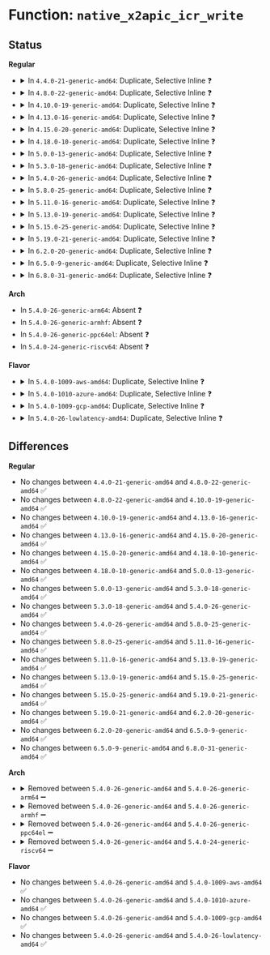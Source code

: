 # Function: <code>native_x2apic_icr_write</code>

## Status
<b>Regular</b>
<ul>
<li>
<details>
<summary>In <code>4.4.0-21-generic-amd64</code>: Duplicate, Selective Inline ❓</summary>

```c
void native_x2apic_icr_write(u32 low, u32 id)
```

```json
{
  "name": "native_x2apic_icr_write",
  "collision_type": "Static Duplication",
  "inline_type": "Selective",
  "funcs": [
    {
      "addr": 18446744071579211168,
      "name": "native_x2apic_icr_write",
      "external": false,
      "loc": "arch/x86/include/asm/apic.h:218",
      "file": "arch/x86/kernel/apic/x2apic_phys.c",
      "inline": "declared, inlined",
      "caller_inline": [
        "arch/x86/kernel/apic/x2apic_phys.c:__x2apic_send_IPI_mask"
      ],
      "caller_func": []
    },
    {
      "addr": 18446744071579212336,
      "name": "native_x2apic_icr_write",
      "external": false,
      "loc": "arch/x86/include/asm/apic.h:218",
      "file": "arch/x86/kernel/apic/x2apic_cluster.c",
      "inline": "declared, inlined",
      "caller_inline": [
        "arch/x86/kernel/apic/x2apic_cluster.c:__x2apic_send_IPI_mask"
      ],
      "caller_func": []
    }
  ],
  "symbols": [
    {
      "addr": 18446744071579211168,
      "name": "native_x2apic_icr_write",
      "section": ".text",
      "bind": "STB_LOCAL",
      "size": 36
    },
    {
      "addr": 18446744071579212336,
      "name": "native_x2apic_icr_write",
      "section": ".text",
      "bind": "STB_LOCAL",
      "size": 36
    }
  ]
}
```
</details>
</li>
<li>
<details>
<summary>In <code>4.8.0-22-generic-amd64</code>: Duplicate, Selective Inline ❓</summary>

```c
void native_x2apic_icr_write(u32 low, u32 id)
```

```json
{
  "name": "native_x2apic_icr_write",
  "collision_type": "Static Duplication",
  "inline_type": "Selective",
  "funcs": [
    {
      "addr": 18446744071579211792,
      "name": "native_x2apic_icr_write",
      "external": false,
      "loc": "arch/x86/include/asm/apic.h:225",
      "file": "arch/x86/kernel/apic/x2apic_phys.c",
      "inline": "declared, inlined",
      "caller_inline": [],
      "caller_func": []
    },
    {
      "addr": 18446744071579213107,
      "name": "native_x2apic_icr_write",
      "external": false,
      "loc": "arch/x86/include/asm/apic.h:225",
      "file": "arch/x86/kernel/apic/x2apic_cluster.c",
      "inline": "declared, inlined",
      "caller_inline": [
        "arch/x86/kernel/apic/x2apic_cluster.c:__x2apic_send_IPI_dest"
      ],
      "caller_func": []
    }
  ],
  "symbols": [
    {
      "addr": 18446744071579211792,
      "name": "native_x2apic_icr_write",
      "section": ".text",
      "bind": "STB_LOCAL",
      "size": 36
    },
    {
      "addr": 18446744071579212976,
      "name": "native_x2apic_icr_write",
      "section": ".text",
      "bind": "STB_LOCAL",
      "size": 36
    }
  ]
}
```
</details>
</li>
<li>
<details>
<summary>In <code>4.10.0-19-generic-amd64</code>: Duplicate, Selective Inline ❓</summary>

```c
void native_x2apic_icr_write(u32 low, u32 id)
```

```json
{
  "name": "native_x2apic_icr_write",
  "collision_type": "Static Duplication",
  "inline_type": "Selective",
  "funcs": [
    {
      "addr": 18446744071579223488,
      "name": "native_x2apic_icr_write",
      "external": false,
      "loc": "arch/x86/include/asm/apic.h:224",
      "file": "arch/x86/kernel/apic/x2apic_phys.c",
      "inline": "declared, inlined",
      "caller_inline": [],
      "caller_func": []
    },
    {
      "addr": 18446744071579224819,
      "name": "native_x2apic_icr_write",
      "external": false,
      "loc": "arch/x86/include/asm/apic.h:224",
      "file": "arch/x86/kernel/apic/x2apic_cluster.c",
      "inline": "declared, inlined",
      "caller_inline": [
        "arch/x86/kernel/apic/x2apic_cluster.c:__x2apic_send_IPI_dest"
      ],
      "caller_func": []
    }
  ],
  "symbols": [
    {
      "addr": 18446744071579223488,
      "name": "native_x2apic_icr_write",
      "section": ".text",
      "bind": "STB_LOCAL",
      "size": 36
    },
    {
      "addr": 18446744071579224688,
      "name": "native_x2apic_icr_write",
      "section": ".text",
      "bind": "STB_LOCAL",
      "size": 36
    }
  ]
}
```
</details>
</li>
<li>
<details>
<summary>In <code>4.13.0-16-generic-amd64</code>: Duplicate, Selective Inline ❓</summary>

```c
void native_x2apic_icr_write(u32 low, u32 id)
```

```json
{
  "name": "native_x2apic_icr_write",
  "collision_type": "Static Duplication",
  "inline_type": "Selective",
  "funcs": [
    {
      "addr": 18446744071579221232,
      "name": "native_x2apic_icr_write",
      "external": false,
      "loc": "arch/x86/include/asm/apic.h:223",
      "file": "arch/x86/kernel/apic/x2apic_phys.c",
      "inline": "declared, inlined",
      "caller_inline": [],
      "caller_func": []
    },
    {
      "addr": 18446744071579222579,
      "name": "native_x2apic_icr_write",
      "external": false,
      "loc": "arch/x86/include/asm/apic.h:223",
      "file": "arch/x86/kernel/apic/x2apic_cluster.c",
      "inline": "declared, inlined",
      "caller_inline": [
        "arch/x86/kernel/apic/x2apic_cluster.c:__x2apic_send_IPI_dest"
      ],
      "caller_func": []
    }
  ],
  "symbols": [
    {
      "addr": 18446744071579221232,
      "name": "native_x2apic_icr_write",
      "section": ".text",
      "bind": "STB_LOCAL",
      "size": 36
    },
    {
      "addr": 18446744071579222448,
      "name": "native_x2apic_icr_write",
      "section": ".text",
      "bind": "STB_LOCAL",
      "size": 36
    }
  ]
}
```
</details>
</li>
<li>
<details>
<summary>In <code>4.15.0-20-generic-amd64</code>: Duplicate, Selective Inline ❓</summary>

```c
void native_x2apic_icr_write(u32 low, u32 id)
```

```json
{
  "name": "native_x2apic_icr_write",
  "collision_type": "Static Duplication",
  "inline_type": "Selective",
  "funcs": [
    {
      "addr": 18446744071579238533,
      "name": "native_x2apic_icr_write",
      "external": false,
      "loc": "arch/x86/include/asm/apic.h:239",
      "file": "arch/x86/kernel/apic/x2apic_phys.c",
      "inline": "declared, inlined",
      "caller_inline": [
        "arch/x86/kernel/apic/x2apic_phys.c:__x2apic_send_IPI_mask",
        "arch/x86/kernel/apic/x2apic_phys.c:x2apic_send_IPI"
      ],
      "caller_func": []
    },
    {
      "addr": 18446744071579240128,
      "name": "native_x2apic_icr_write",
      "external": false,
      "loc": "arch/x86/include/asm/apic.h:239",
      "file": "arch/x86/kernel/apic/x2apic_cluster.c",
      "inline": "seen, unknown",
      "caller_inline": [],
      "caller_func": []
    }
  ],
  "symbols": [
    {
      "addr": 18446744071579238736,
      "name": "native_x2apic_icr_write",
      "section": ".text",
      "bind": "STB_LOCAL",
      "size": 36
    },
    {
      "addr": 18446744071579240128,
      "name": "native_x2apic_icr_write",
      "section": ".text",
      "bind": "STB_LOCAL",
      "size": 36
    }
  ]
}
```
</details>
</li>
<li>
<details>
<summary>In <code>4.18.0-10-generic-amd64</code>: Duplicate, Selective Inline ❓</summary>

```c
void native_x2apic_icr_write(u32 low, u32 id)
```

```json
{
  "name": "native_x2apic_icr_write",
  "collision_type": "Static Duplication",
  "inline_type": "Selective",
  "funcs": [
    {
      "addr": 18446744071579250799,
      "name": "native_x2apic_icr_write",
      "external": false,
      "loc": "arch/x86/include/asm/apic.h:240",
      "file": "arch/x86/kernel/apic/x2apic_phys.c",
      "inline": "declared, inlined",
      "caller_inline": [
        "arch/x86/kernel/apic/x2apic_phys.c:__x2apic_send_IPI_mask",
        "arch/x86/kernel/apic/x2apic_phys.c:x2apic_send_IPI"
      ],
      "caller_func": []
    },
    {
      "addr": 18446744071579252624,
      "name": "native_x2apic_icr_write",
      "external": false,
      "loc": "arch/x86/include/asm/apic.h:240",
      "file": "arch/x86/kernel/apic/x2apic_cluster.c",
      "inline": "seen, unknown",
      "caller_inline": [],
      "caller_func": []
    }
  ],
  "symbols": [
    {
      "addr": 18446744071579251136,
      "name": "native_x2apic_icr_write",
      "section": ".text",
      "bind": "STB_LOCAL",
      "size": 36
    },
    {
      "addr": 18446744071579252624,
      "name": "native_x2apic_icr_write",
      "section": ".text",
      "bind": "STB_LOCAL",
      "size": 36
    }
  ]
}
```
</details>
</li>
<li>
<details>
<summary>In <code>5.0.0-13-generic-amd64</code>: Duplicate, Selective Inline ❓</summary>

```c
void native_x2apic_icr_write(u32 low, u32 id)
```

```json
{
  "name": "native_x2apic_icr_write",
  "collision_type": "Static Duplication",
  "inline_type": "Selective",
  "funcs": [
    {
      "addr": 18446744071579274831,
      "name": "native_x2apic_icr_write",
      "external": false,
      "loc": "arch/x86/include/asm/apic.h:240",
      "file": "arch/x86/kernel/apic/x2apic_phys.c",
      "inline": "declared, inlined",
      "caller_inline": [
        "arch/x86/kernel/apic/x2apic_phys.c:__x2apic_send_IPI_mask",
        "arch/x86/kernel/apic/x2apic_phys.c:x2apic_send_IPI"
      ],
      "caller_func": []
    },
    {
      "addr": 18446744071579276432,
      "name": "native_x2apic_icr_write",
      "external": false,
      "loc": "arch/x86/include/asm/apic.h:240",
      "file": "arch/x86/kernel/apic/x2apic_cluster.c",
      "inline": "seen, unknown",
      "caller_inline": [],
      "caller_func": []
    }
  ],
  "symbols": [
    {
      "addr": 18446744071579275024,
      "name": "native_x2apic_icr_write",
      "section": ".text",
      "bind": "STB_LOCAL",
      "size": 36
    },
    {
      "addr": 18446744071579276432,
      "name": "native_x2apic_icr_write",
      "section": ".text",
      "bind": "STB_LOCAL",
      "size": 36
    }
  ]
}
```
</details>
</li>
<li>
<details>
<summary>In <code>5.3.0-18-generic-amd64</code>: Duplicate, Selective Inline ❓</summary>

```c
void native_x2apic_icr_write(u32 low, u32 id)
```

```json
{
  "name": "native_x2apic_icr_write",
  "collision_type": "Static Duplication",
  "inline_type": "Selective",
  "funcs": [
    {
      "addr": 18446744071579289199,
      "name": "native_x2apic_icr_write",
      "external": false,
      "loc": "arch/x86/include/asm/apic.h:242",
      "file": "arch/x86/kernel/apic/x2apic_phys.c",
      "inline": "declared, inlined",
      "caller_inline": [
        "arch/x86/kernel/apic/x2apic_phys.c:__x2apic_send_IPI_mask",
        "arch/x86/kernel/apic/x2apic_phys.c:x2apic_send_IPI"
      ],
      "caller_func": []
    },
    {
      "addr": 18446744071579290848,
      "name": "native_x2apic_icr_write",
      "external": false,
      "loc": "arch/x86/include/asm/apic.h:242",
      "file": "arch/x86/kernel/apic/x2apic_cluster.c",
      "inline": "seen, unknown",
      "caller_inline": [],
      "caller_func": []
    }
  ],
  "symbols": [
    {
      "addr": 18446744071579289408,
      "name": "native_x2apic_icr_write",
      "section": ".text",
      "bind": "STB_LOCAL",
      "size": 36
    },
    {
      "addr": 18446744071579290848,
      "name": "native_x2apic_icr_write",
      "section": ".text",
      "bind": "STB_LOCAL",
      "size": 36
    }
  ]
}
```
</details>
</li>
<li>
<details>
<summary>In <code>5.4.0-26-generic-amd64</code>: Duplicate, Selective Inline ❓</summary>

```c
void native_x2apic_icr_write(u32 low, u32 id)
```

```json
{
  "name": "native_x2apic_icr_write",
  "collision_type": "Static Duplication",
  "inline_type": "Selective",
  "funcs": [
    {
      "addr": 18446744071579293136,
      "name": "native_x2apic_icr_write",
      "external": false,
      "loc": "arch/x86/include/asm/apic.h:247",
      "file": "arch/x86/kernel/apic/x2apic_uv_x.c",
      "inline": "seen, unknown",
      "caller_inline": [],
      "caller_func": []
    },
    {
      "addr": 18446744071579295312,
      "name": "native_x2apic_icr_write",
      "external": false,
      "loc": "arch/x86/include/asm/apic.h:247",
      "file": "arch/x86/kernel/apic/x2apic_phys.c",
      "inline": "declared, inlined",
      "caller_inline": [
        "arch/x86/kernel/apic/x2apic_phys.c:x2apic_send_IPI_all",
        "arch/x86/kernel/apic/x2apic_phys.c:x2apic_send_IPI_allbutself",
        "arch/x86/kernel/apic/x2apic_phys.c:__x2apic_send_IPI_mask",
        "arch/x86/kernel/apic/x2apic_phys.c:x2apic_send_IPI"
      ],
      "caller_func": []
    },
    {
      "addr": 18446744071579296832,
      "name": "native_x2apic_icr_write",
      "external": false,
      "loc": "arch/x86/include/asm/apic.h:247",
      "file": "arch/x86/kernel/apic/x2apic_cluster.c",
      "inline": "seen, unknown",
      "caller_inline": [],
      "caller_func": []
    }
  ],
  "symbols": [
    {
      "addr": 18446744071579293136,
      "name": "native_x2apic_icr_write",
      "section": ".text",
      "bind": "STB_LOCAL",
      "size": 36
    },
    {
      "addr": 18446744071579295232,
      "name": "native_x2apic_icr_write",
      "section": ".text",
      "bind": "STB_LOCAL",
      "size": 36
    },
    {
      "addr": 18446744071579296832,
      "name": "native_x2apic_icr_write",
      "section": ".text",
      "bind": "STB_LOCAL",
      "size": 36
    }
  ]
}
```
</details>
</li>
<li>
<details>
<summary>In <code>5.8.0-25-generic-amd64</code>: Duplicate, Selective Inline ❓</summary>

```c
void native_x2apic_icr_write(u32 low, u32 id)
```

```json
{
  "name": "native_x2apic_icr_write",
  "collision_type": "Static Duplication",
  "inline_type": "Selective",
  "funcs": [
    {
      "addr": 18446744071579322112,
      "name": "native_x2apic_icr_write",
      "external": false,
      "loc": "arch/x86/include/asm/apic.h:247",
      "file": "arch/x86/kernel/apic/x2apic_uv_x.c",
      "inline": "seen, unknown",
      "caller_inline": [],
      "caller_func": []
    },
    {
      "addr": 18446744071579325184,
      "name": "native_x2apic_icr_write",
      "external": false,
      "loc": "arch/x86/include/asm/apic.h:247",
      "file": "arch/x86/kernel/apic/x2apic_phys.c",
      "inline": "declared, inlined",
      "caller_inline": [
        "arch/x86/kernel/apic/x2apic_phys.c:x2apic_send_IPI_all",
        "arch/x86/kernel/apic/x2apic_phys.c:x2apic_send_IPI_allbutself",
        "arch/x86/kernel/apic/x2apic_phys.c:__x2apic_send_IPI_mask",
        "arch/x86/kernel/apic/x2apic_phys.c:x2apic_send_IPI"
      ],
      "caller_func": []
    },
    {
      "addr": 18446744071579326752,
      "name": "native_x2apic_icr_write",
      "external": false,
      "loc": "arch/x86/include/asm/apic.h:247",
      "file": "arch/x86/kernel/apic/x2apic_cluster.c",
      "inline": "seen, unknown",
      "caller_inline": [],
      "caller_func": []
    }
  ],
  "symbols": [
    {
      "addr": 18446744071579322112,
      "name": "native_x2apic_icr_write",
      "section": ".text",
      "bind": "STB_LOCAL",
      "size": 36
    },
    {
      "addr": 18446744071579325056,
      "name": "native_x2apic_icr_write",
      "section": ".text",
      "bind": "STB_LOCAL",
      "size": 36
    },
    {
      "addr": 18446744071579326752,
      "name": "native_x2apic_icr_write",
      "section": ".text",
      "bind": "STB_LOCAL",
      "size": 36
    }
  ]
}
```
</details>
</li>
<li>
<details>
<summary>In <code>5.11.0-16-generic-amd64</code>: Duplicate, Selective Inline ❓</summary>

```c
void native_x2apic_icr_write(u32 low, u32 id)
```

```json
{
  "name": "native_x2apic_icr_write",
  "collision_type": "Static Duplication",
  "inline_type": "Selective",
  "funcs": [
    {
      "addr": 18446744071579324800,
      "name": "native_x2apic_icr_write",
      "external": false,
      "loc": "arch/x86/include/asm/apic.h:237",
      "file": "arch/x86/kernel/apic/x2apic_uv_x.c",
      "inline": "seen, unknown",
      "caller_inline": [],
      "caller_func": []
    },
    {
      "addr": 18446744071579326819,
      "name": "native_x2apic_icr_write",
      "external": false,
      "loc": "arch/x86/include/asm/apic.h:237",
      "file": "arch/x86/kernel/apic/x2apic_phys.c",
      "inline": "declared, inlined",
      "caller_inline": [
        "arch/x86/kernel/apic/x2apic_phys.c:x2apic_send_IPI_all",
        "arch/x86/kernel/apic/x2apic_phys.c:x2apic_send_IPI_allbutself",
        "arch/x86/kernel/apic/x2apic_phys.c:__x2apic_send_IPI_mask",
        "arch/x86/kernel/apic/x2apic_phys.c:x2apic_send_IPI"
      ],
      "caller_func": []
    },
    {
      "addr": 18446744071579328352,
      "name": "native_x2apic_icr_write",
      "external": false,
      "loc": "arch/x86/include/asm/apic.h:237",
      "file": "arch/x86/kernel/apic/x2apic_cluster.c",
      "inline": "seen, unknown",
      "caller_inline": [],
      "caller_func": []
    }
  ],
  "symbols": [
    {
      "addr": 18446744071579324800,
      "name": "native_x2apic_icr_write",
      "section": ".text",
      "bind": "STB_LOCAL",
      "size": 36
    },
    {
      "addr": 18446744071579326640,
      "name": "native_x2apic_icr_write",
      "section": ".text",
      "bind": "STB_LOCAL",
      "size": 36
    },
    {
      "addr": 18446744071579328352,
      "name": "native_x2apic_icr_write",
      "section": ".text",
      "bind": "STB_LOCAL",
      "size": 36
    }
  ]
}
```
</details>
</li>
<li>
<details>
<summary>In <code>5.13.0-19-generic-amd64</code>: Duplicate, Selective Inline ❓</summary>

```c
void native_x2apic_icr_write(u32 low, u32 id)
```

```json
{
  "name": "native_x2apic_icr_write",
  "collision_type": "Static Duplication",
  "inline_type": "Selective",
  "funcs": [
    {
      "addr": 18446744071579327520,
      "name": "native_x2apic_icr_write",
      "external": false,
      "loc": "arch/x86/include/asm/apic.h:238",
      "file": "arch/x86/kernel/apic/x2apic_uv_x.c",
      "inline": "seen, unknown",
      "caller_inline": [],
      "caller_func": []
    },
    {
      "addr": 18446744071579329539,
      "name": "native_x2apic_icr_write",
      "external": false,
      "loc": "arch/x86/include/asm/apic.h:238",
      "file": "arch/x86/kernel/apic/x2apic_phys.c",
      "inline": "declared, inlined",
      "caller_inline": [
        "arch/x86/kernel/apic/x2apic_phys.c:x2apic_send_IPI_all",
        "arch/x86/kernel/apic/x2apic_phys.c:x2apic_send_IPI_allbutself",
        "arch/x86/kernel/apic/x2apic_phys.c:__x2apic_send_IPI_mask",
        "arch/x86/kernel/apic/x2apic_phys.c:x2apic_send_IPI"
      ],
      "caller_func": []
    },
    {
      "addr": 18446744071579331056,
      "name": "native_x2apic_icr_write",
      "external": false,
      "loc": "arch/x86/include/asm/apic.h:238",
      "file": "arch/x86/kernel/apic/x2apic_cluster.c",
      "inline": "seen, unknown",
      "caller_inline": [],
      "caller_func": []
    }
  ],
  "symbols": [
    {
      "addr": 18446744071579327520,
      "name": "native_x2apic_icr_write",
      "section": ".text",
      "bind": "STB_LOCAL",
      "size": 36
    },
    {
      "addr": 18446744071579329088,
      "name": "native_x2apic_icr_write",
      "section": ".text",
      "bind": "STB_LOCAL",
      "size": 36
    },
    {
      "addr": 18446744071579331056,
      "name": "native_x2apic_icr_write",
      "section": ".text",
      "bind": "STB_LOCAL",
      "size": 36
    }
  ]
}
```
</details>
</li>
<li>
<details>
<summary>In <code>5.15.0-25-generic-amd64</code>: Duplicate, Selective Inline ❓</summary>

```c
void native_x2apic_icr_write(u32 low, u32 id)
```

```json
{
  "name": "native_x2apic_icr_write",
  "collision_type": "Static Duplication",
  "inline_type": "Selective",
  "funcs": [
    {
      "addr": 18446744071579382176,
      "name": "native_x2apic_icr_write",
      "external": false,
      "loc": "arch/x86/include/asm/apic.h:238",
      "file": "arch/x86/kernel/apic/x2apic_uv_x.c",
      "inline": "seen, unknown",
      "caller_inline": [],
      "caller_func": []
    },
    {
      "addr": 18446744071579384403,
      "name": "native_x2apic_icr_write",
      "external": false,
      "loc": "arch/x86/include/asm/apic.h:238",
      "file": "arch/x86/kernel/apic/x2apic_phys.c",
      "inline": "declared, inlined",
      "caller_inline": [
        "arch/x86/kernel/apic/x2apic_phys.c:x2apic_send_IPI_all",
        "arch/x86/kernel/apic/x2apic_phys.c:x2apic_send_IPI_allbutself",
        "arch/x86/kernel/apic/x2apic_phys.c:__x2apic_send_IPI_mask",
        "arch/x86/kernel/apic/x2apic_phys.c:x2apic_send_IPI"
      ],
      "caller_func": []
    },
    {
      "addr": 18446744071579386304,
      "name": "native_x2apic_icr_write",
      "external": false,
      "loc": "arch/x86/include/asm/apic.h:238",
      "file": "arch/x86/kernel/apic/x2apic_cluster.c",
      "inline": "seen, unknown",
      "caller_inline": [],
      "caller_func": []
    }
  ],
  "symbols": [
    {
      "addr": 18446744071579382176,
      "name": "native_x2apic_icr_write",
      "section": ".text",
      "bind": "STB_LOCAL",
      "size": 36
    },
    {
      "addr": 18446744071579383872,
      "name": "native_x2apic_icr_write",
      "section": ".text",
      "bind": "STB_LOCAL",
      "size": 36
    },
    {
      "addr": 18446744071579386304,
      "name": "native_x2apic_icr_write",
      "section": ".text",
      "bind": "STB_LOCAL",
      "size": 36
    }
  ]
}
```
</details>
</li>
<li>
<details>
<summary>In <code>5.19.0-21-generic-amd64</code>: Duplicate, Selective Inline ❓</summary>

```c
void native_x2apic_icr_write(u32 low, u32 id)
```

```json
{
  "name": "native_x2apic_icr_write",
  "collision_type": "Static Duplication",
  "inline_type": "Selective",
  "funcs": [
    {
      "addr": 18446744071579447328,
      "name": "native_x2apic_icr_write",
      "external": false,
      "loc": "arch/x86/include/asm/apic.h:238",
      "file": "arch/x86/kernel/apic/x2apic_uv_x.c",
      "inline": "seen, unknown",
      "caller_inline": [],
      "caller_func": []
    },
    {
      "addr": 18446744071579449907,
      "name": "native_x2apic_icr_write",
      "external": false,
      "loc": "arch/x86/include/asm/apic.h:238",
      "file": "arch/x86/kernel/apic/x2apic_phys.c",
      "inline": "declared, inlined",
      "caller_inline": [
        "arch/x86/kernel/apic/x2apic_phys.c:x2apic_send_IPI_all",
        "arch/x86/kernel/apic/x2apic_phys.c:x2apic_send_IPI_allbutself",
        "arch/x86/kernel/apic/x2apic_phys.c:__x2apic_send_IPI_mask",
        "arch/x86/kernel/apic/x2apic_phys.c:x2apic_send_IPI"
      ],
      "caller_func": []
    },
    {
      "addr": 18446744071579452048,
      "name": "native_x2apic_icr_write",
      "external": false,
      "loc": "arch/x86/include/asm/apic.h:238",
      "file": "arch/x86/kernel/apic/x2apic_cluster.c",
      "inline": "seen, unknown",
      "caller_inline": [],
      "caller_func": []
    }
  ],
  "symbols": [
    {
      "addr": 18446744071579447328,
      "name": "native_x2apic_icr_write",
      "section": ".text",
      "bind": "STB_LOCAL",
      "size": 61
    },
    {
      "addr": 18446744071579449328,
      "name": "native_x2apic_icr_write",
      "section": ".text",
      "bind": "STB_LOCAL",
      "size": 61
    },
    {
      "addr": 18446744071579452048,
      "name": "native_x2apic_icr_write",
      "section": ".text",
      "bind": "STB_LOCAL",
      "size": 61
    }
  ]
}
```
</details>
</li>
<li>
<details>
<summary>In <code>6.2.0-20-generic-amd64</code>: Duplicate, Selective Inline ❓</summary>

```c
void native_x2apic_icr_write(u32 low, u32 id)
```

```json
{
  "name": "native_x2apic_icr_write",
  "collision_type": "Static Duplication",
  "inline_type": "Selective",
  "funcs": [
    {
      "addr": 18446744071579534208,
      "name": "native_x2apic_icr_write",
      "external": false,
      "loc": "arch/x86/include/asm/apic.h:236",
      "file": "arch/x86/kernel/apic/x2apic_uv_x.c",
      "inline": "seen, unknown",
      "caller_inline": [],
      "caller_func": []
    },
    {
      "addr": 18446744071579537763,
      "name": "native_x2apic_icr_write",
      "external": false,
      "loc": "arch/x86/include/asm/apic.h:236",
      "file": "arch/x86/kernel/apic/x2apic_phys.c",
      "inline": "declared, inlined",
      "caller_inline": [
        "arch/x86/kernel/apic/x2apic_phys.c:x2apic_send_IPI_all",
        "arch/x86/kernel/apic/x2apic_phys.c:x2apic_send_IPI_allbutself",
        "arch/x86/kernel/apic/x2apic_phys.c:__x2apic_send_IPI_mask",
        "arch/x86/kernel/apic/x2apic_phys.c:x2apic_send_IPI"
      ],
      "caller_func": []
    },
    {
      "addr": 18446744071579540240,
      "name": "native_x2apic_icr_write",
      "external": false,
      "loc": "arch/x86/include/asm/apic.h:236",
      "file": "arch/x86/kernel/apic/x2apic_cluster.c",
      "inline": "seen, unknown",
      "caller_inline": [],
      "caller_func": []
    }
  ],
  "symbols": [
    {
      "addr": 18446744071579534208,
      "name": "native_x2apic_icr_write",
      "section": ".text",
      "bind": "STB_LOCAL",
      "size": 61
    },
    {
      "addr": 18446744071579536992,
      "name": "native_x2apic_icr_write",
      "section": ".text",
      "bind": "STB_LOCAL",
      "size": 61
    },
    {
      "addr": 18446744071579540240,
      "name": "native_x2apic_icr_write",
      "section": ".text",
      "bind": "STB_LOCAL",
      "size": 61
    }
  ]
}
```
</details>
</li>
<li>
<details>
<summary>In <code>6.5.0-9-generic-amd64</code>: Duplicate, Selective Inline ❓</summary>

```c
void native_x2apic_icr_write(u32 low, u32 id)
```

```json
{
  "name": "native_x2apic_icr_write",
  "collision_type": "Static Duplication",
  "inline_type": "Selective",
  "funcs": [
    {
      "addr": 18446744071579547120,
      "name": "native_x2apic_icr_write",
      "external": false,
      "loc": "arch/x86/include/asm/apic.h:238",
      "file": "arch/x86/kernel/apic/x2apic_uv_x.c",
      "inline": "seen, unknown",
      "caller_inline": [],
      "caller_func": []
    },
    {
      "addr": 18446744071579550499,
      "name": "native_x2apic_icr_write",
      "external": false,
      "loc": "arch/x86/include/asm/apic.h:238",
      "file": "arch/x86/kernel/apic/x2apic_phys.c",
      "inline": "declared, inlined",
      "caller_inline": [
        "arch/x86/kernel/apic/x2apic_phys.c:x2apic_send_IPI_all",
        "arch/x86/kernel/apic/x2apic_phys.c:x2apic_send_IPI_allbutself",
        "arch/x86/kernel/apic/x2apic_phys.c:__x2apic_send_IPI_mask",
        "arch/x86/kernel/apic/x2apic_phys.c:x2apic_send_IPI"
      ],
      "caller_func": []
    },
    {
      "addr": 18446744071579552608,
      "name": "native_x2apic_icr_write",
      "external": false,
      "loc": "arch/x86/include/asm/apic.h:238",
      "file": "arch/x86/kernel/apic/x2apic_cluster.c",
      "inline": "seen, unknown",
      "caller_inline": [],
      "caller_func": []
    }
  ],
  "symbols": [
    {
      "addr": 18446744071579547120,
      "name": "native_x2apic_icr_write",
      "section": ".text",
      "bind": "STB_LOCAL",
      "size": 61
    },
    {
      "addr": 18446744071579549824,
      "name": "native_x2apic_icr_write",
      "section": ".text",
      "bind": "STB_LOCAL",
      "size": 61
    },
    {
      "addr": 18446744071579552608,
      "name": "native_x2apic_icr_write",
      "section": ".text",
      "bind": "STB_LOCAL",
      "size": 61
    }
  ]
}
```
</details>
</li>
<li>
<details>
<summary>In <code>6.8.0-31-generic-amd64</code>: Duplicate, Selective Inline ❓</summary>

```c
void native_x2apic_icr_write(u32 low, u32 id)
```

```json
{
  "name": "native_x2apic_icr_write",
  "collision_type": "Static Duplication",
  "inline_type": "Selective",
  "funcs": [
    {
      "addr": 18446744071579575392,
      "name": "native_x2apic_icr_write",
      "external": false,
      "loc": "arch/x86/include/asm/apic.h:214",
      "file": "arch/x86/kernel/apic/x2apic_uv_x.c",
      "inline": "seen, unknown",
      "caller_inline": [],
      "caller_func": []
    },
    {
      "addr": 18446744071579578083,
      "name": "native_x2apic_icr_write",
      "external": false,
      "loc": "arch/x86/include/asm/apic.h:214",
      "file": "arch/x86/kernel/apic/x2apic_phys.c",
      "inline": "declared, inlined",
      "caller_inline": [
        "arch/x86/kernel/apic/x2apic_phys.c:x2apic_send_IPI_all",
        "arch/x86/kernel/apic/x2apic_phys.c:x2apic_send_IPI_allbutself",
        "arch/x86/kernel/apic/x2apic_phys.c:__x2apic_send_IPI_mask",
        "arch/x86/kernel/apic/x2apic_phys.c:x2apic_send_IPI"
      ],
      "caller_func": []
    },
    {
      "addr": 18446744071579581312,
      "name": "native_x2apic_icr_write",
      "external": false,
      "loc": "arch/x86/include/asm/apic.h:214",
      "file": "arch/x86/kernel/apic/x2apic_cluster.c",
      "inline": "seen, unknown",
      "caller_inline": [],
      "caller_func": []
    }
  ],
  "symbols": [
    {
      "addr": 18446744071579575392,
      "name": "native_x2apic_icr_write",
      "section": ".text",
      "bind": "STB_LOCAL",
      "size": 61
    },
    {
      "addr": 18446744071579577872,
      "name": "native_x2apic_icr_write",
      "section": ".text",
      "bind": "STB_LOCAL",
      "size": 61
    },
    {
      "addr": 18446744071579581312,
      "name": "native_x2apic_icr_write",
      "section": ".text",
      "bind": "STB_LOCAL",
      "size": 61
    }
  ]
}
```
</details>
</li>
</ul>
<b>Arch</b>
<ul>
<li>
In <code>5.4.0-26-generic-arm64</code>: Absent ❓
</li>
<li>
In <code>5.4.0-26-generic-armhf</code>: Absent ❓
</li>
<li>
In <code>5.4.0-26-generic-ppc64el</code>: Absent ❓
</li>
<li>
In <code>5.4.0-24-generic-riscv64</code>: Absent ❓
</li>
</ul>
<b>Flavor</b>
<ul>
<li>
<details>
<summary>In <code>5.4.0-1009-aws-amd64</code>: Duplicate, Selective Inline ❓</summary>

```c
void native_x2apic_icr_write(u32 low, u32 id)
```

```json
{
  "name": "native_x2apic_icr_write",
  "collision_type": "Static Duplication",
  "inline_type": "Selective",
  "funcs": [
    {
      "addr": 18446744071579291120,
      "name": "native_x2apic_icr_write",
      "external": false,
      "loc": "arch/x86/include/asm/apic.h:247",
      "file": "arch/x86/kernel/apic/x2apic_phys.c",
      "inline": "declared, inlined",
      "caller_inline": [
        "arch/x86/kernel/apic/x2apic_phys.c:x2apic_send_IPI_all",
        "arch/x86/kernel/apic/x2apic_phys.c:x2apic_send_IPI_allbutself",
        "arch/x86/kernel/apic/x2apic_phys.c:__x2apic_send_IPI_mask",
        "arch/x86/kernel/apic/x2apic_phys.c:x2apic_send_IPI"
      ],
      "caller_func": []
    },
    {
      "addr": 18446744071579292640,
      "name": "native_x2apic_icr_write",
      "external": false,
      "loc": "arch/x86/include/asm/apic.h:247",
      "file": "arch/x86/kernel/apic/x2apic_cluster.c",
      "inline": "seen, unknown",
      "caller_inline": [],
      "caller_func": []
    }
  ],
  "symbols": [
    {
      "addr": 18446744071579291040,
      "name": "native_x2apic_icr_write",
      "section": ".text",
      "bind": "STB_LOCAL",
      "size": 36
    },
    {
      "addr": 18446744071579292640,
      "name": "native_x2apic_icr_write",
      "section": ".text",
      "bind": "STB_LOCAL",
      "size": 36
    }
  ]
}
```
</details>
</li>
<li>
<details>
<summary>In <code>5.4.0-1010-azure-amd64</code>: Duplicate, Selective Inline ❓</summary>

```c
void native_x2apic_icr_write(u32 low, u32 id)
```

```json
{
  "name": "native_x2apic_icr_write",
  "collision_type": "Static Duplication",
  "inline_type": "Selective",
  "funcs": [
    {
      "addr": 18446744071579226378,
      "name": "native_x2apic_icr_write",
      "external": false,
      "loc": "arch/x86/include/asm/apic.h:247",
      "file": "arch/x86/kernel/apic/x2apic_phys.c",
      "inline": "declared, inlined",
      "caller_inline": [
        "arch/x86/kernel/apic/x2apic_phys.c:x2apic_send_IPI_all",
        "arch/x86/kernel/apic/x2apic_phys.c:x2apic_send_IPI_allbutself",
        "arch/x86/kernel/apic/x2apic_phys.c:__x2apic_send_IPI_mask",
        "arch/x86/kernel/apic/x2apic_phys.c:x2apic_send_IPI"
      ],
      "caller_func": []
    },
    {
      "addr": 18446744071579228112,
      "name": "native_x2apic_icr_write",
      "external": false,
      "loc": "arch/x86/include/asm/apic.h:247",
      "file": "arch/x86/kernel/apic/x2apic_cluster.c",
      "inline": "seen, unknown",
      "caller_inline": [],
      "caller_func": []
    }
  ],
  "symbols": [
    {
      "addr": 18446744071579226480,
      "name": "native_x2apic_icr_write",
      "section": ".text",
      "bind": "STB_LOCAL",
      "size": 50
    },
    {
      "addr": 18446744071579228112,
      "name": "native_x2apic_icr_write",
      "section": ".text",
      "bind": "STB_LOCAL",
      "size": 50
    }
  ]
}
```
</details>
</li>
<li>
<details>
<summary>In <code>5.4.0-1009-gcp-amd64</code>: Duplicate, Selective Inline ❓</summary>

```c
void native_x2apic_icr_write(u32 low, u32 id)
```

```json
{
  "name": "native_x2apic_icr_write",
  "collision_type": "Static Duplication",
  "inline_type": "Selective",
  "funcs": [
    {
      "addr": 18446744071579292320,
      "name": "native_x2apic_icr_write",
      "external": false,
      "loc": "arch/x86/include/asm/apic.h:247",
      "file": "arch/x86/kernel/apic/x2apic_phys.c",
      "inline": "declared, inlined",
      "caller_inline": [
        "arch/x86/kernel/apic/x2apic_phys.c:x2apic_send_IPI_all",
        "arch/x86/kernel/apic/x2apic_phys.c:x2apic_send_IPI_allbutself",
        "arch/x86/kernel/apic/x2apic_phys.c:__x2apic_send_IPI_mask",
        "arch/x86/kernel/apic/x2apic_phys.c:x2apic_send_IPI"
      ],
      "caller_func": []
    },
    {
      "addr": 18446744071579293840,
      "name": "native_x2apic_icr_write",
      "external": false,
      "loc": "arch/x86/include/asm/apic.h:247",
      "file": "arch/x86/kernel/apic/x2apic_cluster.c",
      "inline": "seen, unknown",
      "caller_inline": [],
      "caller_func": []
    }
  ],
  "symbols": [
    {
      "addr": 18446744071579292240,
      "name": "native_x2apic_icr_write",
      "section": ".text",
      "bind": "STB_LOCAL",
      "size": 36
    },
    {
      "addr": 18446744071579293840,
      "name": "native_x2apic_icr_write",
      "section": ".text",
      "bind": "STB_LOCAL",
      "size": 36
    }
  ]
}
```
</details>
</li>
<li>
<details>
<summary>In <code>5.4.0-26-lowlatency-amd64</code>: Duplicate, Selective Inline ❓</summary>

```c
void native_x2apic_icr_write(u32 low, u32 id)
```

```json
{
  "name": "native_x2apic_icr_write",
  "collision_type": "Static Duplication",
  "inline_type": "Selective",
  "funcs": [
    {
      "addr": 18446744071579298976,
      "name": "native_x2apic_icr_write",
      "external": false,
      "loc": "arch/x86/include/asm/apic.h:247",
      "file": "arch/x86/kernel/apic/x2apic_uv_x.c",
      "inline": "seen, unknown",
      "caller_inline": [],
      "caller_func": []
    },
    {
      "addr": 18446744071579301152,
      "name": "native_x2apic_icr_write",
      "external": false,
      "loc": "arch/x86/include/asm/apic.h:247",
      "file": "arch/x86/kernel/apic/x2apic_phys.c",
      "inline": "declared, inlined",
      "caller_inline": [
        "arch/x86/kernel/apic/x2apic_phys.c:x2apic_send_IPI_all",
        "arch/x86/kernel/apic/x2apic_phys.c:x2apic_send_IPI_allbutself",
        "arch/x86/kernel/apic/x2apic_phys.c:__x2apic_send_IPI_mask",
        "arch/x86/kernel/apic/x2apic_phys.c:x2apic_send_IPI"
      ],
      "caller_func": []
    },
    {
      "addr": 18446744071579302672,
      "name": "native_x2apic_icr_write",
      "external": false,
      "loc": "arch/x86/include/asm/apic.h:247",
      "file": "arch/x86/kernel/apic/x2apic_cluster.c",
      "inline": "seen, unknown",
      "caller_inline": [],
      "caller_func": []
    }
  ],
  "symbols": [
    {
      "addr": 18446744071579298976,
      "name": "native_x2apic_icr_write",
      "section": ".text",
      "bind": "STB_LOCAL",
      "size": 36
    },
    {
      "addr": 18446744071579301072,
      "name": "native_x2apic_icr_write",
      "section": ".text",
      "bind": "STB_LOCAL",
      "size": 36
    },
    {
      "addr": 18446744071579302672,
      "name": "native_x2apic_icr_write",
      "section": ".text",
      "bind": "STB_LOCAL",
      "size": 36
    }
  ]
}
```
</details>
</li>
</ul>

## Differences
<b>Regular</b>
<ul>
<li>
No changes between <code>4.4.0-21-generic-amd64</code> and <code>4.8.0-22-generic-amd64</code> ✅
</li>
<li>
No changes between <code>4.8.0-22-generic-amd64</code> and <code>4.10.0-19-generic-amd64</code> ✅
</li>
<li>
No changes between <code>4.10.0-19-generic-amd64</code> and <code>4.13.0-16-generic-amd64</code> ✅
</li>
<li>
No changes between <code>4.13.0-16-generic-amd64</code> and <code>4.15.0-20-generic-amd64</code> ✅
</li>
<li>
No changes between <code>4.15.0-20-generic-amd64</code> and <code>4.18.0-10-generic-amd64</code> ✅
</li>
<li>
No changes between <code>4.18.0-10-generic-amd64</code> and <code>5.0.0-13-generic-amd64</code> ✅
</li>
<li>
No changes between <code>5.0.0-13-generic-amd64</code> and <code>5.3.0-18-generic-amd64</code> ✅
</li>
<li>
No changes between <code>5.3.0-18-generic-amd64</code> and <code>5.4.0-26-generic-amd64</code> ✅
</li>
<li>
No changes between <code>5.4.0-26-generic-amd64</code> and <code>5.8.0-25-generic-amd64</code> ✅
</li>
<li>
No changes between <code>5.8.0-25-generic-amd64</code> and <code>5.11.0-16-generic-amd64</code> ✅
</li>
<li>
No changes between <code>5.11.0-16-generic-amd64</code> and <code>5.13.0-19-generic-amd64</code> ✅
</li>
<li>
No changes between <code>5.13.0-19-generic-amd64</code> and <code>5.15.0-25-generic-amd64</code> ✅
</li>
<li>
No changes between <code>5.15.0-25-generic-amd64</code> and <code>5.19.0-21-generic-amd64</code> ✅
</li>
<li>
No changes between <code>5.19.0-21-generic-amd64</code> and <code>6.2.0-20-generic-amd64</code> ✅
</li>
<li>
No changes between <code>6.2.0-20-generic-amd64</code> and <code>6.5.0-9-generic-amd64</code> ✅
</li>
<li>
No changes between <code>6.5.0-9-generic-amd64</code> and <code>6.8.0-31-generic-amd64</code> ✅
</li>
</ul>
<b>Arch</b>
<ul>
<li>
<details>
<summary>Removed between <code>5.4.0-26-generic-amd64</code> and <code>5.4.0-26-generic-arm64</code> ➖</summary>

```c
void native_x2apic_icr_write(u32 low, u32 id)
```
</details>
</li>
<li>
<details>
<summary>Removed between <code>5.4.0-26-generic-amd64</code> and <code>5.4.0-26-generic-armhf</code> ➖</summary>

```c
void native_x2apic_icr_write(u32 low, u32 id)
```
</details>
</li>
<li>
<details>
<summary>Removed between <code>5.4.0-26-generic-amd64</code> and <code>5.4.0-26-generic-ppc64el</code> ➖</summary>

```c
void native_x2apic_icr_write(u32 low, u32 id)
```
</details>
</li>
<li>
<details>
<summary>Removed between <code>5.4.0-26-generic-amd64</code> and <code>5.4.0-24-generic-riscv64</code> ➖</summary>

```c
void native_x2apic_icr_write(u32 low, u32 id)
```
</details>
</li>
</ul>
<b>Flavor</b>
<ul>
<li>
No changes between <code>5.4.0-26-generic-amd64</code> and <code>5.4.0-1009-aws-amd64</code> ✅
</li>
<li>
No changes between <code>5.4.0-26-generic-amd64</code> and <code>5.4.0-1010-azure-amd64</code> ✅
</li>
<li>
No changes between <code>5.4.0-26-generic-amd64</code> and <code>5.4.0-1009-gcp-amd64</code> ✅
</li>
<li>
No changes between <code>5.4.0-26-generic-amd64</code> and <code>5.4.0-26-lowlatency-amd64</code> ✅
</li>
</ul>
